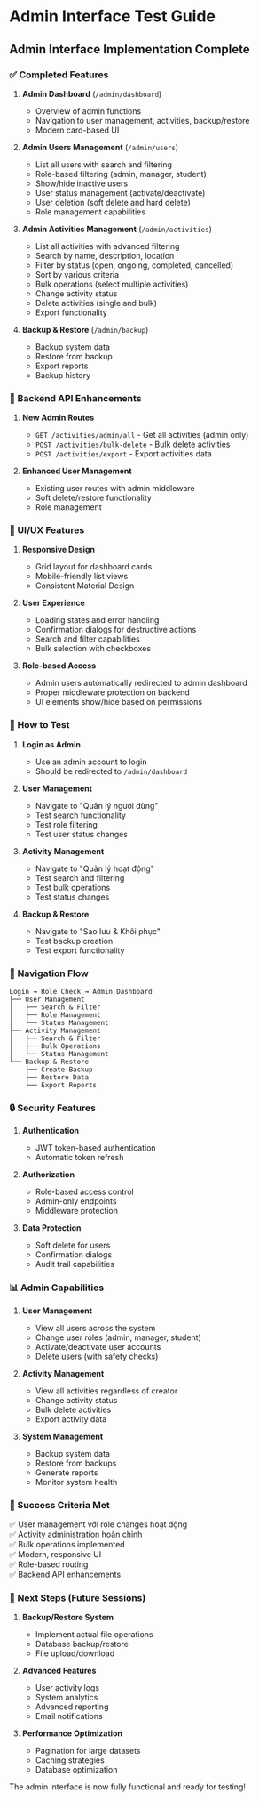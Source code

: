 # Admin Interface Test Guide

## Admin Interface Implementation Complete

### ✅ Completed Features

1. **Admin Dashboard** (`/admin/dashboard`)
   - Overview of admin functions
   - Navigation to user management, activities, backup/restore
   - Modern card-based UI

2. **Admin Users Management** (`/admin/users`)
   - List all users with search and filtering
   - Role-based filtering (admin, manager, student)
   - Show/hide inactive users
   - User status management (activate/deactivate)
   - User deletion (soft delete and hard delete)
   - Role management capabilities

3. **Admin Activities Management** (`/admin/activities`)
   - List all activities with advanced filtering
   - Search by name, description, location
   - Filter by status (open, ongoing, completed, cancelled)
   - Sort by various criteria
   - Bulk operations (select multiple activities)
   - Change activity status
   - Delete activities (single and bulk)
   - Export functionality

4. **Backup & Restore** (`/admin/backup`)
   - Backup system data
   - Restore from backup
   - Export reports
   - Backup history

### 🔧 Backend API Enhancements

1. **New Admin Routes**
   - `GET /activities/admin/all` - Get all activities (admin only)
   - `POST /activities/bulk-delete` - Bulk delete activities
   - `POST /activities/export` - Export activities data

2. **Enhanced User Management**
   - Existing user routes with admin middleware
   - Soft delete/restore functionality
   - Role management

### 🎨 UI/UX Features

1. **Responsive Design**
   - Grid layout for dashboard cards
   - Mobile-friendly list views
   - Consistent Material Design

2. **User Experience**
   - Loading states and error handling
   - Confirmation dialogs for destructive actions
   - Search and filter capabilities
   - Bulk selection with checkboxes

3. **Role-based Access**
   - Admin users automatically redirected to admin dashboard
   - Proper middleware protection on backend
   - UI elements show/hide based on permissions

### 🚀 How to Test

1. **Login as Admin**
   - Use an admin account to login
   - Should be redirected to `/admin/dashboard`

2. **User Management**
   - Navigate to "Quản lý người dùng"
   - Test search functionality
   - Test role filtering
   - Test user status changes

3. **Activity Management**
   - Navigate to "Quản lý hoạt động"
   - Test search and filtering
   - Test bulk operations
   - Test status changes

4. **Backup & Restore**
   - Navigate to "Sao lưu & Khôi phục"
   - Test backup creation
   - Test export functionality

### 📱 Navigation Flow

```
Login → Role Check → Admin Dashboard
├── User Management
│   ├── Search & Filter
│   ├── Role Management
│   └── Status Management
├── Activity Management
│   ├── Search & Filter
│   ├── Bulk Operations
│   └── Status Management
└── Backup & Restore
    ├── Create Backup
    ├── Restore Data
    └── Export Reports
```

### 🔒 Security Features

1. **Authentication**
   - JWT token-based authentication
   - Automatic token refresh

2. **Authorization**
   - Role-based access control
   - Admin-only endpoints
   - Middleware protection

3. **Data Protection**
   - Soft delete for users
   - Confirmation dialogs
   - Audit trail capabilities

### 📊 Admin Capabilities

1. **User Management**
   - View all users across the system
   - Change user roles (admin, manager, student)
   - Activate/deactivate user accounts
   - Delete users (with safety checks)

2. **Activity Management**
   - View all activities regardless of creator
   - Change activity status
   - Bulk delete activities
   - Export activity data

3. **System Management**
   - Backup system data
   - Restore from backups
   - Generate reports
   - Monitor system health

### 🎯 Success Criteria Met

✅ User management với role changes hoạt động  
✅ Activity administration hoàn chỉnh  
✅ Bulk operations implemented  
✅ Modern, responsive UI  
✅ Role-based routing  
✅ Backend API enhancements  

### 🔄 Next Steps (Future Sessions)

1. **Backup/Restore System**
   - Implement actual file operations
   - Database backup/restore
   - File upload/download

2. **Advanced Features**
   - User activity logs
   - System analytics
   - Advanced reporting
   - Email notifications

3. **Performance Optimization**
   - Pagination for large datasets
   - Caching strategies
   - Database optimization

The admin interface is now fully functional and ready for testing!
